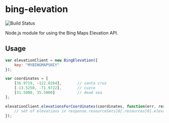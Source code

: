 # bing-elevation

![Build Status](https://travis-ci.org/timfpark/bing-elevation.svg "Build Status")

Node.js module for using the Bing Maps Elevation API.

## Usage

```javascript
var elevationClient = new BingElevation({
    key: "MYBINGMAPSKEY"
});

var coordinates = [
    [36.9719, -122.0264],       // santa cruz
    [-13.5250, -71.9722],       // cuzco
    [31.5000, 35.5000]          // dead sea
];

elevationClient.elevationsForCoordinates(coordinates, function(err, response) {
    // set of elevations in response.resourceSets[0].resources[0].elevations
});
 ```

